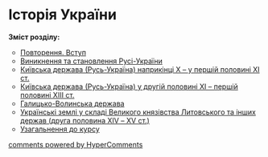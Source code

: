 <div id="hypercomments_widget" class="js-hypercomments-widget invisible"></div>

# Історія України

<b>Зміст розділу:</b><br>
<ul type="circle">
<li><a href="https://histmon59.ed-era.com/4/povtorennya_vstup.html">Повторення. Вступ</a></li>
<li><a href="https://histmon59.ed-era.com/4/rus_ukraina.html">Виникнення та становлення Русі-України</a></li>
<li><a href="https://histmon59.ed-era.com/4/kievska_derzhava.html">Київська держава (Русь-Україна) наприкінці Х – у першій половині ХІ ст.</a></li>
<li><a href="https://histmon59.ed-era.com/4/kievska_derzhava_xi_xiii.html">Київська держава (Русь-Україна) у другій половині ХІ – першій половині ХІІІ ст.</a></li>
<li><a href="https://histmon59.ed-era.com/4/galycko_valynska_derzhava.html">Галицько-Волинська держава</a></li>
<li><a href="https://histmon59.ed-era.com/4/ukr_zemly_u_sklady_vkl_ta_inshych_derzhav.html">Українські землі у складі Великого князівства Литовського та інших держав (друга половина ХІV – ХV ст.)</a></li>
<li><a href="https://histmon59.ed-era.com/4/uzagalnennya.html">Узагальнення  до курсу</a></li>
</ul>

<div class="js-hypercomments-container">
<a href="http://hypercomments.com" class="hc-link" title="comments widget">comments powered by HyperComments</a>
</div>